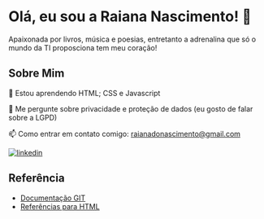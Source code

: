 
# Olá, eu sou a Raiana Nascimento! 👋
Apaixonada por livros, música e poesias, entretanto a adrenalina que só o mundo da TI proposciona tem meu coração!

## Sobre Mim

🧠 Estou aprendendo HTML; CSS e Javascript

💬 Me pergunte sobre privacidade e proteção de dados (eu gosto de falar sobre a LGPD)

📫 Como entrar em contato comigo: raianadonascimento@gmail.com

[![linkedin](https://img.shields.io/badge/linkedin-0A66C2?style=for-the-badge&logo=linkedin&logoColor=white)](www.linkedin.com/in/raiana-nascimento-2b1691178)



## Referência

 - [Documentação GIT](https://git-scm.com/docs/git)
 - [Referências para HTML](https://www.w3schools.com/tags/ref_html_browsersupport.asp)


